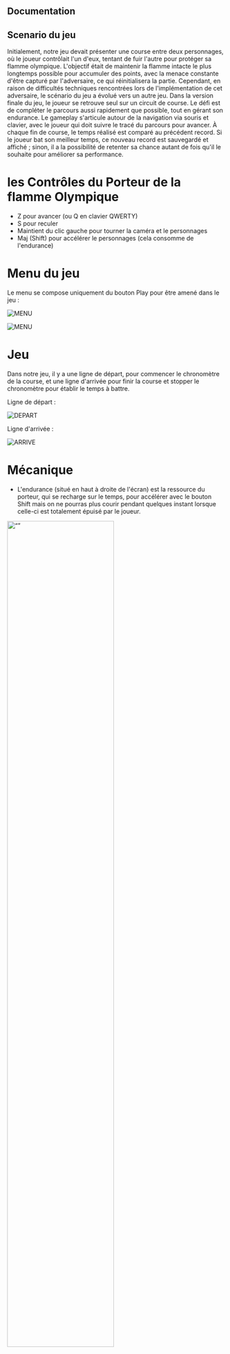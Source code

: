 ## Documentation

## Scenario du jeu

Initialement, notre jeu devait présenter une course entre deux personnages, où le joueur contrôlait l'un d'eux, tentant de fuir l'autre pour protéger sa flamme olympique. L'objectif était de maintenir la flamme intacte le plus longtemps possible pour accumuler des points, avec la menace constante d'être capturé par l'adversaire, ce qui réinitialisera la partie. Cependant, en raison de difficultés techniques rencontrées lors de l'implémentation de cet adversaire, le scénario du jeu a évolué vers un autre jeu.
Dans la version finale du jeu, le joueur se retrouve seul sur un circuit de course. Le défi est de compléter le parcours aussi rapidement que possible, tout en gérant son endurance. Le gameplay s'articule autour de la navigation via souris et clavier, avec le joueur qui doit suivre le tracé du parcours pour avancer. À chaque fin de course, le temps réalisé est comparé au précédent record. Si le joueur bat son meilleur temps, ce nouveau record est sauvegardé et affiché ; sinon, il a la possibilité de retenter sa chance autant de fois qu'il le souhaite pour améliorer sa performance.

# les Contrôles du Porteur de la flamme Olympique

* Z pour avancer (ou Q en clavier QWERTY)
* S pour reculer
* Maintient du clic gauche pour tourner la caméra et le personnages
* Maj (Shift) pour accélérer le personnages (cela consomme de l'endurance)

# Menu du jeu 

Le menu se compose uniquement du bouton Play pour être amené dans le jeu :


![MENU](https://github.com/Masnie1/Olympic-Adventure-Game/assets/91393594/4bb10805-96e2-4bce-8990-2e56679f0bde)

![MENU](https://imgur.com/a/MVffFtd.png)

# Jeu

Dans notre jeu, il y a une ligne de départ, pour commencer le chronomètre de la course, et une ligne d'arrivée pour finir la course et stopper le chronomètre pour établir le temps à battre.

Ligne de départ :

![DEPART](https://imgur.com/a/KGMjoHF)

Ligne d'arrivée :

![ARRIVE](https://imgur.com/a/5oaCV84)


# Mécanique

- L'endurance (situé en haut à droite de l'écran) est la ressource du porteur, qui se recharge sur le temps, pour accélérer avec le bouton Shift mais on ne pourras plus courir pendant quelques instant lorsque celle-ci est totalement épuisé par le joueur.
<img src="https://imgur.com/a/y9FHCuC" alt= “” width="70%">

- Ligne de départ est un déclencheur permettant d'éffacer le temps actuel et de relancer le chronomètre.
- Ligne d'arrivée est un déclencheur permettant d'arreter le chronomètre et de remplacer le meilleur temps si il est meilleur.
<img src="https://imgur.com/a/F9FIStj" alt= “” width="70%">
